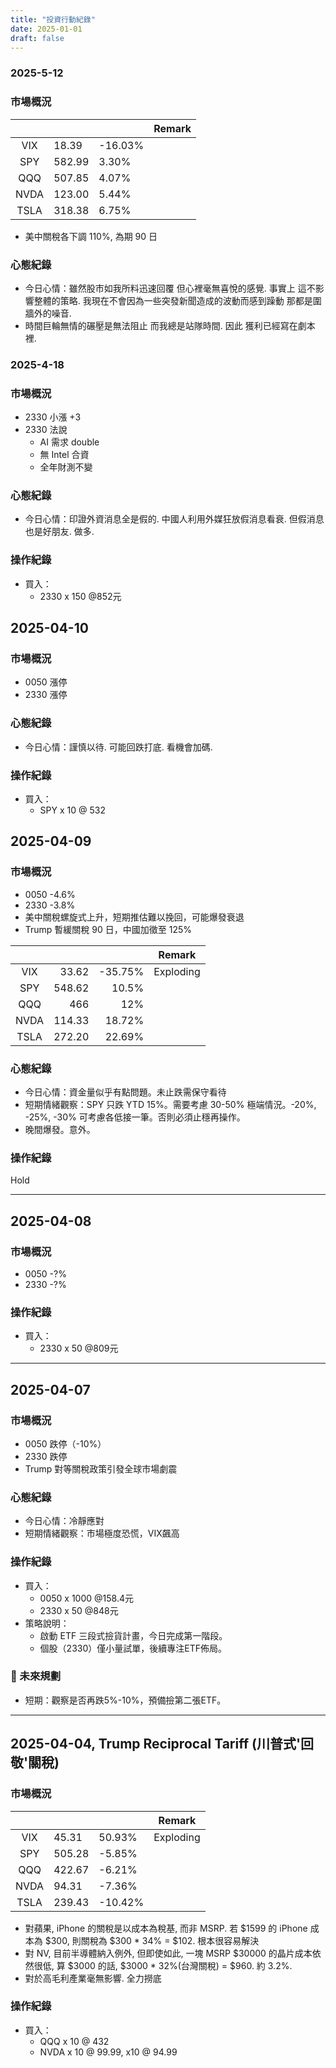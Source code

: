 ```yaml
---
title: "投資行動紀錄"
date: 2025-01-01
draft: false
---
```



### 2025-5-12

### 市場概況
|      |        |         | Remark    |
|:----:| ------ | ------- | --------- |
| VIX  | 18.39  | -16.03% |           |
| SPY  | 582.99 |  3.30%  |           |
| QQQ  | 507.85 |  4.07%  |           |
| NVDA | 123.00 |  5.44%  |           |
| TSLA | 318.38 |  6.75%  |           |

- 美中關稅各下調 110%, 為期 90 日


### 心態紀錄
- 今日心情：雖然股市如我所料迅速回覆 但心裡毫無喜悅的感覺. 事實上 這不影響整體的策略. 我現在不會因為一些突發新聞造成的波動而感到躁動 那都是圍牆外的噪音.
- 時間巨輪無情的碾壓是無法阻止 而我總是站隊時間. 因此 獲利已經寫在劇本裡.


### 2025-4-18

### 市場概況
- 2330 小漲 +3
- 2330 法說
  - AI 需求 double
  - 無 Intel 合資
  - 全年財測不變


### 心態紀錄
- 今日心情：印證外資消息全是假的. 中國人利用外媒狂放假消息看衰. 但假消息也是好朋友. 做多.


### 操作紀錄
- 買入：
  - 2330 x 150 @852元


## 2025-04-10

### 市場概況

- 0050 漲停
- 2330 漲停


### 心態紀錄
- 今日心情：謹慎以待. 可能回跌打底. 看機會加碼.


### 操作紀錄

- 買入：
  - SPY x 10 @ 532


## 2025-04-09

### 市場概況

- 0050 -4.6%
- 2330 -3.8%
- 美中關稅螺旋式上升，短期推估難以挽回，可能爆發衰退
- Trump 暫緩關稅 90 日，中國加徵至 125%

|      |        |         | Remark    |
|:----:| -----: | ------: | --------- |
| VIX  | 33.62  | -35.75% | Exploding |
| SPY  | 548.62 | 10.5%   |           |
| QQQ  | 466    | 12%     |           |
| NVDA | 114.33 | 18.72%  |           |
| TSLA | 272.20 | 22.69%  |           |


### 心態紀錄

- 今日心情：資金量似乎有點問題。未止跌需保守看待
- 短期情緒觀察：SPY 只跌 YTD 15%。需要考慮 30-50% 極端情況。-20%, -25%, -30% 可考慮各低接一筆。否則必須止穩再操作。
- 晚間爆發。意外。

### 操作紀錄

Hold

---

## 2025-04-08

### 市場概況

- 0050 -?%
- 2330 -?%

### 操作紀錄
- 買入：
  - 2330 x 50 @809元

---

## 2025-04-07

### 市場概況

- 0050 跌停（-10%）
- 2330 跌停
- Trump 對等關稅政策引發全球市場劇震

### 心態紀錄

- 今日心情：冷靜應對
- 短期情緒觀察：市場極度恐慌，VIX飆高

### 操作紀錄

- 買入：
  - 0050 x 1000 @158.4元
  - 2330 x 50 @848元
- 策略說明：
  - 啟動 ETF 三段式撿貨計畫，今日完成第一階段。
  - 個股（2330）僅小量試單，後續專注ETF佈局。

### 🎯 未來規劃

- 短期：觀察是否再跌5%-10%，預備撿第二張ETF。

---

## 2025-04-04, Trump Reciprocal Tariff (川普式'回敬'關稅)

### 市場概況

|      |        |         | Remark    |
|:----:| ------ | ------- | --------- |
| VIX  | 45.31  | 50.93%  | Exploding |
| SPY  | 505.28 | -5.85%  |           |
| QQQ  | 422.67 | -6.21%  |           |
| NVDA | 94.31  | -7.36%  |           |
| TSLA | 239.43 | -10.42% |           |

- 對蘋果, iPhone 的關稅是以成本為稅基, 而非 MSRP. 若 $1599 的 iPhone 成本為 $300, 則關稅為 $300 * 34% = $102. 根本很容易解決
- 對 NV, 目前半導體納入例外, 但即使如此, 一塊 MSRP $30000 的晶片成本依然很低, 算 $3000 的話, $3000 * 32%(台灣關稅) = $960. 約 3.2%.
- 對於高毛利產業毫無影響. 全力撈底

### 操作紀錄

- 買入：
  - QQQ x 10 @ 432
  - NVDA x 10 @ 99.99, x10 @ 94.99










